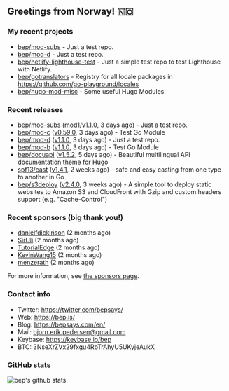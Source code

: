 ## Greetings from Norway! 🇳🇴

### My recent projects

- [bep/mod-subs](https://github.com/bep/mod-subs) - Just a test repo.
- [bep/mod-d](https://github.com/bep/mod-d) - Just a test repo.
- [bep/netlify-lighthouse-test](https://github.com/bep/netlify-lighthouse-test) - Just a simple test repo to test Lighthouse with Netlify.
- [bep/gotranslators](https://github.com/bep/gotranslators) - Registry for all locale packages in https://github.com/go-playground/locales
- [bep/hugo-mod-misc](https://github.com/bep/hugo-mod-misc) - Some useful Hugo Modules.

### Recent releases
- [bep/mod-subs](https://github.com/bep/mod-subs) ([mod1/v1.1.0](https://github.com/bep/mod-subs/releases/tag/mod1%2Fv1.1.0), 3 days ago) - Just a test repo.
- [bep/mod-c](https://github.com/bep/mod-c) ([v0.59.0](https://github.com/bep/mod-c/releases/tag/v0.59.0), 3 days ago) - Test Go Module
- [bep/mod-d](https://github.com/bep/mod-d) ([v1.1.0](https://github.com/bep/mod-d/releases/tag/v1.1.0), 3 days ago) - Just a test repo.
- [bep/mod-b](https://github.com/bep/mod-b) ([v1.1.0](https://github.com/bep/mod-b/releases/tag/v1.1.0), 3 days ago) - Test Go Module
- [bep/docuapi](https://github.com/bep/docuapi) ([v1.5.2](https://github.com/bep/docuapi/releases/tag/v1.5.2), 5 days ago) - Beautiful multilingual API documentation theme for Hugo
- [spf13/cast](https://github.com/spf13/cast) ([v1.4.1](https://github.com/spf13/cast/releases/tag/v1.4.1), 2 weeks ago) - safe and easy casting from one type to another in Go 
- [bep/s3deploy](https://github.com/bep/s3deploy) ([v2.4.0](https://github.com/bep/s3deploy/releases/tag/v2.4.0), 3 weeks ago) - A simple tool to deploy static websites to Amazon S3 and CloudFront with Gzip and custom headers support (e.g. &#34;Cache-Control&#34;)


### Recent sponsors (big thank you!)

- [danielfdickinson](https://github.com/danielfdickinson) (2 months ago)
- [SirUli](https://github.com/SirUli) (2 months ago)
- [TutorialEdge](https://github.com/TutorialEdge) (2 months ago)
- [KevinWang15](https://github.com/KevinWang15) (2 months ago)
- [menzerath](https://github.com/menzerath) (2 months ago)

For more information, see [the sponsors page](https://github.com/sponsors/bep/).

### Contact info
- Twitter: https://twitter.com/bepsays/
- Web: https://bep.is/
- Blog: https://bepsays.com/en/
- Mail: bjorn.erik.pedersen@gmail.com
- Keybase: https://keybase.io/bep
- BTC: 3NseXrZVx29fxgu4RbTrAhyU5UKyjeAukX


### GitHub stats
![bep's github stats](https://github-readme-stats.vercel.app/api?username=bep&count_private=true&hide_title=true)

